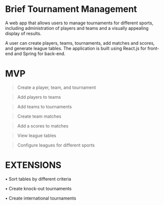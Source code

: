 # Brief Tournament Management

A web app that allows users to manage tournaments for different sports, including administration of players and teams and a visually appealing display of results.

A user can create players, teams, tournaments, add matches and scores, and generate league tables. The application is built using React.js for front-end and Spring for back-end.
 

# MVP
> Create a player, team, and tournament

> Add players to teams

> Add teams to tournaments

> Create team matches

> Add a scores to matches

> View league tables

> Configure leagues for different sports

# EXTENSIONS
• Sort tables by different criteria

• Create knock-out tournaments

• Create international tournaments
